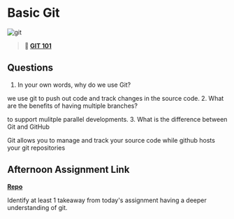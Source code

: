 # Basic Git

![git](https://git-scm.com/images/branching-illustration@2x.png)

> **📖 [GIT 101](https://codeworksacademy.com/fs-student-guide/resources/wk1/01-GIT)**

## Questions

1. In your own words, why do we use Git?

we use git to push out code and track changes in the source code.
2. What are the benefits of having multiple branches?

to support mulitple parallel developments.
3. What is the difference between Git and GitHub

Git allows you to manage and track your source code while github hosts your git repositories
## Afternoon Assignment Link

**[Repo](https://github.com/moathabdulrazak/fs-journal)**

Identify at least 1 takeaway from today's assignment
having a deeper understanding of git.